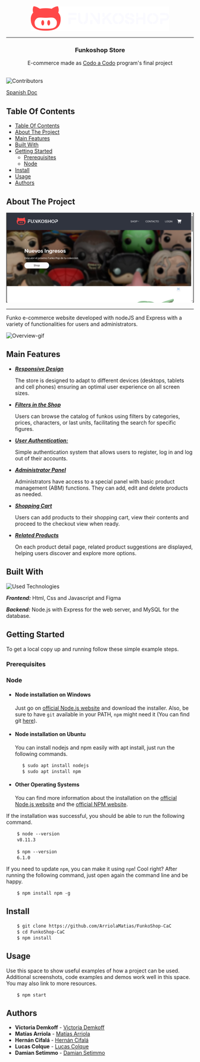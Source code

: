 <br/>
<p align="center">
  <a href="https://github.com/ArriolaMatias/FunkoShop-CaC">
    <img src="public/img/branding/logo_light_horizontal.svg" alt="Logo" width="372" height="66">
  </a>
  
  ---

  <h3 align="center">Funkoshop Store</h3>

  <p align="center">
    E-commerce made as <a href="https://buenosaires.gob.ar/educacion/codo-codo-40"> Codo a Codo</a> program's final project
    <br/>
    <br/>
  </p>
</p>

![Contributors](https://img.shields.io/github/contributors/ArriolaMatias/FunkoShop-CaC?color=green) 

<a href="/README.md"> Spanish Doc </a>
## Table Of Contents

- [Table Of Contents](#table-of-contents)
- [About The Project](#about-the-project)
- [Main Features](#main-features)
- [Built With](#built-with)
- [Getting Started](#getting-started)
  - [Prerequisites](#prerequisites)
  - [Node](#node)
- [Install](#install)
- [Usage](#usage)
- [Authors](#authors)

## About The Project

![Main-screenshot](public/img/screenshots/screenshot_home.png)

---

Funko e-commerce website developed with nodeJS and Express with a variety of functionalities for users and administrators.

![Overview-gif](public/img/screenshots/overview.gif)

## Main Features
- **_<ins>Responsive Design<ins>_** 
  
  The store is designed to adapt to different devices (desktops, tablets and cell phones) ensuring an optimal user experience on all screen sizes.

- **_<ins>Filters in the Shop<ins>_**
  
   Users can browse the catalog of funkos using filters by categories, prices, characters, or last units, facilitating the search for specific figures.

- **_<ins>User Authentication:<ins>_**
  
    Simple authentication system that allows users to register, log in and log out of their accounts.

- **_<ins>Administrator Panel<ins>_**
  
   Administrators have access to a special panel with basic product management (ABM) functions. They can add, edit and delete products as needed.

- **_<ins>Shopping Cart<ins>_**
  
   Users can add products to their shopping cart, view their contents and proceed to the checkout view when ready.

- **_<ins>Related Products<ins>_** 
  
  On each product detail page, related product suggestions are displayed, helping users discover and explore more options.


## Built With

![Used Technologies](https://skillicons.dev/icons?i=html,css,js,figma,nodejs,express)

**_Frontend:_** Html, Css and Javascript and Figma
 
**_Backend:_** Node.js with Express for the web server, and MySQL for the database.

## Getting Started

To get a local copy up and running follow these simple example steps.

### Prerequisites

### Node
- #### Node installation on Windows

  Just go on [official Node.js website](https://nodejs.org/) and download the installer.
Also, be sure to have `git` available in your PATH, `npm` might need it (You can find git [here](https://git-scm.com/)).

- #### Node installation on Ubuntu

  You can install nodejs and npm easily with apt install, just run the following commands.
```
      $ sudo apt install nodejs
      $ sudo apt install npm
```
- #### Other Operating Systems
  You can find more information about the installation on the [official Node.js website](https://nodejs.org/) and the [official NPM website](https://npmjs.org/).

If the installation was successful, you should be able to run the following command.
```
    $ node --version
    v8.11.3

    $ npm --version
    6.1.0
```
If you need to update `npm`, you can make it using `npm`! Cool right? After running the following command, just open again the command line and be happy.
```
    $ npm install npm -g
```

## Install
```
    $ git clone https://github.com/ArriolaMatias/FunkoShop-CaC
    $ cd FunkoShop-CaC
    $ npm install
```

## Usage

Use this space to show useful examples of how a project can be used. Additional screenshots, code examples and demos work well in this 
space. You may also link to more resources.

```
    $ npm start
```

## Authors

* **Victoria Demkoff** - [Victoria Demkoff](https://github.com/vickydemkoff)
* **Matías Arriola** - [Matías Arriola](https://github.com/ArriolaMatias)
* **Hernán Cifalá** - [Hernán Cifalá](https://github.com/Hernan-Cifala)
* **Lucas Colque** - [Lucas Colque](https://github.com/lucasColque)
* **Damian Setimmo** - [Damian Setimmo](https://github.com/damisettimo)
